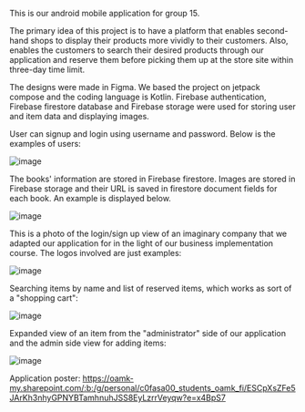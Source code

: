 This is our android mobile application for group 15. 

The primary idea of this project is to have a platform that enables second-hand shops to display their products more vividly to their customers. Also, enables the customers to search their desired products through our application and reserve them before picking them up at the store site within three-day time limit. 

The designs were made in Figma. We based the project on jetpack compose and the coding language is Kotlin. 
Firebase authentication, Firebase firestore database and Firebase storage were used for storing user and item data and displaying images. 

User can signup and login using username and password. Below is the examples of users:

![image](https://user-images.githubusercontent.com/78967184/164460162-f315f20e-1d3e-4d1e-bb97-e28876e4bb26.png)

The books' information are stored in Firebase firestore. Images are stored in Firebase storage and their URL is saved in firestore document fields for each book. 
An example is displayed below. 

![image](https://user-images.githubusercontent.com/78967184/164458706-e5c3d8ec-1e0c-4cb6-8ac7-6a582dd13ec1.png)

This is a photo of the login/sign up view of an imaginary company that we adapted our application for in the light of our business implementation course. The logos involved are just examples:

![image](https://user-images.githubusercontent.com/67232776/164700331-e2ad18f2-00ee-4829-b14c-9e40286502fc.png)

Searching items by name and list of reserved items, which works as sort of a "shopping cart":

![image](https://user-images.githubusercontent.com/67232776/164701099-eca8457c-fe01-4c24-aa78-e65a8a7f7625.png)


Expanded view of an item from the "administrator" side of our application and the admin side view for adding items:

![image](https://user-images.githubusercontent.com/67232776/164700831-51076d94-7b86-4b3b-8fd1-01e5f0efdab6.png)


Application poster:
https://oamk-my.sharepoint.com/:b:/g/personal/c0fasa00_students_oamk_fi/ESCpXsZFe5JArKh3nhyGPNYBTamhnuhJSS8EyLzrrVeyqw?e=x4BpS7

